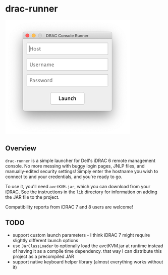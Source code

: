 # drac-runner

![Screenshot](docs/screenshot.png)

## Overview

`drac-runner` is a simple launcher for Dell's iDRAC 6 remote management console. No more messing with buggy login pages, JNLP files, and manually-edited security settings! Simply enter the hostname you wish to connect to and your credentials, and you're ready to go.

To use it, you'll need `avctKVM.jar`, which you can download from your iDRAC. See the instructions in the `lib` directory for information on adding the JAR file to the project.

Compatibility reports from iDRAC 7 and 8 users are welcome!

## TODO

- support custom launch parameters - I think iDRAC 7 might require slightly different launch options
- use `JarClassLoader` to optionally load the avctKVM.jar at runtime instead of having it as a compile time dependency. that way I can distribute this project as a precompiled JAR
- support native keyboard helper library (almost everything works without it)

